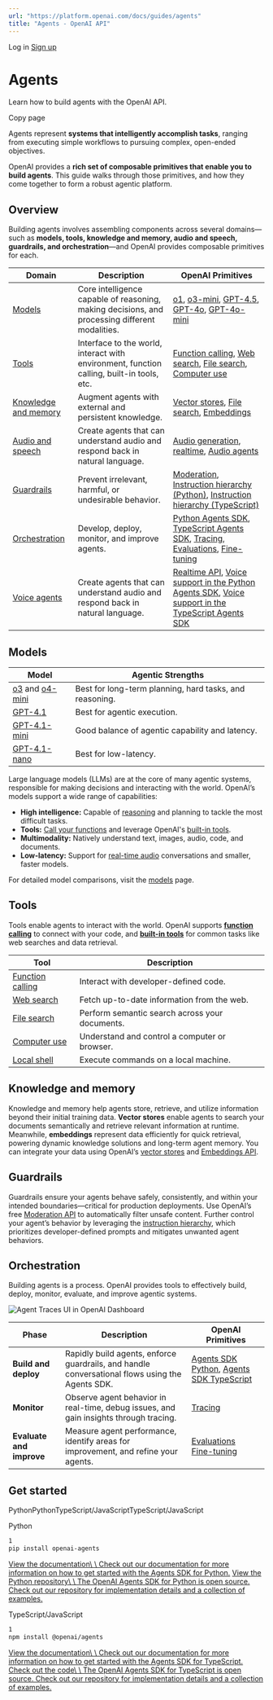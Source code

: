 ```yaml
---
url: "https://platform.openai.com/docs/guides/agents"
title: "Agents - OpenAI API"
---
```


Log in [Sign up](https://platform.openai.com/signup)

# Agents

Learn how to build agents with the OpenAI API.

Copy page

Agents represent **systems that intelligently accomplish tasks**, ranging from executing simple workflows to pursuing complex, open-ended objectives.

OpenAI provides a **rich set of composable primitives that enable you to build agents**. This guide walks through those primitives, and how they come together to form a robust agentic platform.

## Overview

Building agents involves assembling components across several domains—such as **models, tools, knowledge and memory, audio and speech, guardrails, and orchestration**—and OpenAI provides composable primitives for each.

| Domain | Description | OpenAI Primitives |
| --- | --- | --- |
| [Models](https://platform.openai.com/docs/guides/agents#models) | Core intelligence capable of reasoning, making decisions, and processing different modalities. | [o1](https://platform.openai.com/docs/models/o1), [o3-mini](https://platform.openai.com/docs/models/o3-mini), [GPT-4.5](https://platform.openai.com/docs/models/gpt-4.5-preview), [GPT-4o](https://platform.openai.com/docs/models/gpt-4o), [GPT-4o-mini](https://platform.openai.com/docs/models/gpt-4o-mini) |
| [Tools](https://platform.openai.com/docs/guides/agents#tools) | Interface to the world, interact with environment, function calling, built-in tools, etc. | [Function calling](https://platform.openai.com/docs/guides/function-calling), [Web search](https://platform.openai.com/docs/guides/tools-web-search), [File search](https://platform.openai.com/docs/guides/tools-file-search), [Computer use](https://platform.openai.com/docs/guides/tools-computer-use) |
| [Knowledge and memory](https://platform.openai.com/docs/guides/agents#knowledge-memory) | Augment agents with external and persistent knowledge. | [Vector stores](https://platform.openai.com/docs/guides/retrieval#vector-stores), [File search](https://platform.openai.com/docs/guides/tools-file-search), [Embeddings](https://platform.openai.com/docs/guides/embeddings) |
| [Audio and speech](https://platform.openai.com/docs/guides/agents#audio-and-speech) | Create agents that can understand audio and respond back in natural language. | [Audio generation](https://platform.openai.com/docs/guides/audio-generation), [realtime](https://platform.openai.com/docs/guides/realtime), [Audio agents](https://platform.openai.com/docs/guides/audio-agents) |
| [Guardrails](https://platform.openai.com/docs/guides/agents#guardrails) | Prevent irrelevant, harmful, or undesirable behavior. | [Moderation](https://platform.openai.com/docs/guides/moderation), [Instruction hierarchy (Python)](https://openai.github.io/openai-agents-python/guardrails/), [Instruction hierarchy (TypeScript)](https://openai.github.io/openai-agents-js/guides/guardrails/) |
| [Orchestration](https://platform.openai.com/docs/guides/agents#orchestration) | Develop, deploy, monitor, and improve agents. | [Python Agents SDK](https://openai.github.io/openai-agents-python/), [TypeScript Agents SDK](https://openai.github.io/openai-agents-js/), [Tracing](https://platform.openai.com/traces), [Evaluations](https://platform.openai.com/docs/guides/evals), [Fine-tuning](https://platform.openai.com/docs/guides/fine-tuning) |
| [Voice agents](https://platform.openai.com/docs/guides/voice-agents) | Create agents that can understand audio and respond back in natural language. | [Realtime API](https://platform.openai.com/docs/guides/realtime), [Voice support in the Python Agents SDK](https://openai.github.io/openai-agents-python/voice/quickstart/), [Voice support in the TypeScript Agents SDK](https://openai.github.io/openai-agents-js/guides/voice-agents/) |

## Models

| Model | Agentic Strengths |
| --- | --- |
| [o3](https://platform.openai.com/docs/models/o3) and [o4-mini](https://platform.openai.com/docs/models/o4-mini) | Best for long-term planning, hard tasks, and reasoning. |
| [GPT-4.1](https://platform.openai.com/docs/models/gpt-4.1) | Best for agentic execution. |
| [GPT-4.1-mini](https://platform.openai.com/docs/models/gpt-4.1-mini) | Good balance of agentic capability and latency. |
| [GPT-4.1-nano](https://platform.openai.com/docs/models/gpt-4.1-nano) | Best for low-latency. |

Large language models (LLMs) are at the core of many agentic systems, responsible for making decisions and interacting with the world. OpenAI’s models support a wide range of capabilities:

- **High intelligence:** Capable of [reasoning](https://platform.openai.com/docs/guides/reasoning) and planning to tackle the most difficult tasks.
- **Tools:** [Call your functions](https://platform.openai.com/docs/guides/function-calling) and leverage OpenAI's [built-in tools](https://platform.openai.com/docs/guides/tools).
- **Multimodality:** Natively understand text, images, audio, code, and documents.
- **Low-latency:** Support for [real-time audio](https://platform.openai.com/docs/guides/realtime) conversations and smaller, faster models.

For detailed model comparisons, visit the [models](https://platform.openai.com/docs/models) page.

## Tools

Tools enable agents to interact with the world. OpenAI supports [**function calling**](https://platform.openai.com/docs/guides/function-calling) to connect with your code, and [**built-in tools**](https://platform.openai.com/docs/guides/tools) for common tasks like web searches and data retrieval.

| Tool | Description |
| --- | --- |
| [Function calling](https://platform.openai.com/docs/guides/function-calling) | Interact with developer-defined code. |
| [Web search](https://platform.openai.com/docs/guides/tools-web-search) | Fetch up-to-date information from the web. |
| [File search](https://platform.openai.com/docs/guides/tools-file-search) | Perform semantic search across your documents. |
| [Computer use](https://platform.openai.com/docs/guides/tools-computer-use) | Understand and control a computer or browser. |
| [Local shell](https://platform.openai.com/docs/guides/tools-local-shell) | Execute commands on a local machine. |

## Knowledge and memory

Knowledge and memory help agents store, retrieve, and utilize information beyond their initial training data. **Vector stores** enable agents to search your documents semantically and retrieve relevant information at runtime. Meanwhile, **embeddings** represent data efficiently for quick retrieval, powering dynamic knowledge solutions and long-term agent memory. You can integrate your data using OpenAI’s [vector stores](https://platform.openai.com/docs/guides/retrieval#vector-stores) and [Embeddings API](https://platform.openai.com/docs/guides/embeddings).

## Guardrails

Guardrails ensure your agents behave safely, consistently, and within your intended boundaries—critical for production deployments. Use OpenAI’s free [Moderation API](https://platform.openai.com/docs/guides/moderation) to automatically filter unsafe content. Further control your agent’s behavior by leveraging the [instruction hierarchy](https://openai.github.io/openai-agents-python/guardrails/), which prioritizes developer-defined prompts and mitigates unwanted agent behaviors.

## Orchestration

Building agents is a process. OpenAI provides tools to effectively build, deploy, monitor, evaluate, and improve agentic systems.

![Agent Traces UI in OpenAI Dashboard](https://cdn.openai.com/API/docs/images/orchestration.png)

| Phase | Description | OpenAI Primitives |
| --- | --- | --- |
| **Build and deploy** | Rapidly build agents, enforce guardrails, and handle conversational flows using the Agents SDK. | [Agents SDK Python](https://openai.github.io/openai-agents-python/), [Agents SDK TypeScript](https://openai.github.io/openai-agents-js/) |
| **Monitor** | Observe agent behavior in real-time, debug issues, and gain insights through tracing. | [Tracing](https://platform.openai.com/traces) |
| **Evaluate and improve** | Measure agent performance, identify areas for improvement, and refine your agents. | [Evaluations](https://platform.openai.com/docs/guides/evals)<br>[Fine-tuning](https://platform.openai.com/docs/guides/fine-tuning) |

## Get started

PythonPythonTypeScript/JavaScriptTypeScript/JavaScript

Python

```bash
1
pip install openai-agents
```

[View the documentation\\
\\
Check out our documentation for more information on how to get started with the Agents SDK for Python.](https://openai.github.io/openai-agents-python/) [View the Python repository\\
\\
The OpenAI Agents SDK for Python is open source. Check out our repository for implementation details and a collection of examples.](https://github.com/openai/openai-agents-python)

TypeScript/JavaScript

```bash
1
npm install @openai/agents
```

[View the documentation\\
\\
Check out our documentation for more information on how to get started with the Agents SDK for TypeScript.](https://openai.github.io/openai-agents-js/) [Check out the code\\
\\
The OpenAI Agents SDK for TypeScript is open source. Check out our repository for implementation details and a collection of examples.](https://github.com/openai/openai-agents-js)
